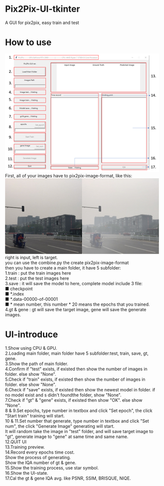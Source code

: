 # Pix2Pix-UI-tkinter
A GUI for pix2pix, easy train and test  
# How to use  
![image](https://github.com/KamiKazeFei/Pix2Pix-UI-tkinter/blob/main/UI-Design.png)
  First, all of your images have to pix2pix-image-format, like this:  
![image](https://github.com/KamiKazeFei/Pix2Pix-UI-tkinter/blob/main/format.png)  
right is input, left is target.  
you can use the combine.py the create pix2pix-image-format  
then you have to create a main folder, it have 5 subfolder:  
1.train : put the train images here  
2.test  : put the test  images here  
3.save  : it will save the model to here, complete model include 3 file:  
  ■ checkpoint  
  ■ *.index  
  ■ *.data-00000-of-00001  
  ■ * mean number, this number * 20 means the epochs that you trained.  
4.gt & gene : gt will save the target image, gene will save the generate images.  

# UI-introduce  
1.Show using CPU & GPU.  
2.Loading main folder, main folder have 5 subfolder:test, train, save, gt, gene.  
3.Show the path of main folder.  
4.Confirm if "test" exists, if existed then show the number of images in folder. else show "None".  
5.Check if "train" exists, if existed then show the number of images in folder. else show "None".  
6.Check if "save" exists, if existed then show the newest model in folder. if no model exist and s didn't foundthe folder, show "None".  
7.Check if "gt" & "gene" exists, if existed then show "OK". else show "None".  
8 & 9.Set epochs, type number in textbox and click "Set epoch", the click "Start train" training will start.  
10 & 11.Set number that generate, type number in textbox and click "Set num", the click "Generate Image" generating will start.  
It will random take the image in "test" folder, and will save target image to "gt", generate image to "gene" at same time and same name.  
12.QUIT UI  
13.Training preview.  
14.Record every epochs time cost.  
   Show the process of generating.  
   Show the IQA number of gt & gene.  
15.Show the training process, use star symbol.  
16.Show the UI-state.  
17.Cal the gt & gene IQA avg. like PSNR, SSIM, BRISQUE, NIQE.  



